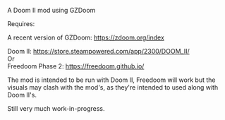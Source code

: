 A Doom II mod using GZDoom

Requires:

A recent version of GZDoom: https://zdoom.org/index

Doom II: https://store.steampowered.com/app/2300/DOOM_II/  
Or  
Freedoom Phase 2: https://freedoom.github.io/  

The mod is intended to be run with Doom II, Freedoom will work but the visuals may clash with the mod's, as they're intended to used along with Doom II's.

Still very much work-in-progress.
